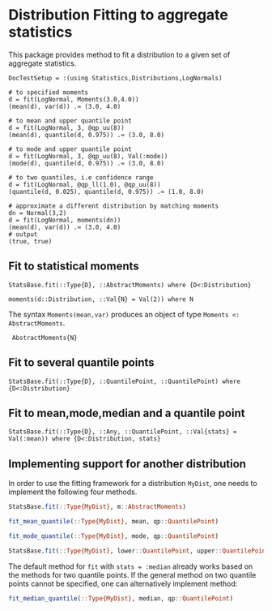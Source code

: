 # Distribution Fitting to aggregate statistics

This package provides method to fit a distribution to a given
set of aggregate statistics.

```@meta
DocTestSetup = :(using Statistics,Distributions,LogNormals)
```
```jldoctest; output = false
# to specified moments
d = fit(LogNormal, Moments(3.0,4.0))
(mean(d), var(d)) .≈ (3.0, 4.0)

# to mean and upper quantile point
d = fit(LogNormal, 3, @qp_uu(8))
(mean(d), quantile(d, 0.975)) .≈ (3.0, 8.0)

# to mode and upper quantile point
d = fit(LogNormal, 3, @qp_uu(8), Val(:mode))
(mode(d), quantile(d, 0.975)) .≈ (3.0, 8.0)

# to two quantiles, i.e confidence range
d = fit(LogNormal, @qp_ll(1.0), @qp_uu(8))
(quantile(d, 0.025), quantile(d, 0.975)) .≈ (1.0, 8.0)

# approximate a different distribution by matching moments
dn = Normal(3,2)
d = fit(LogNormal, moments(dn))
(mean(d), var(d)) .≈ (3.0, 4.0)
# output
(true, true)
```

## Fit to statistical moments

```@docs
StatsBase.fit(::Type{D}, ::AbstractMoments) where {D<:Distribution}
```

```@docs
moments(d::Distribution, ::Val{N} = Val(2)) where N 
```

The syntax `Moments(mean,var)` produces an object of type `Moments <: AbstractMoments`.

```@docs
 AbstractMoments{N}
```

## Fit to several quantile points

```@docs
StatsBase.fit(::Type{D}, ::QuantilePoint, ::QuantilePoint) where {D<:Distribution}
```

## Fit to mean,mode,median and a quantile point

```@docs
StatsBase.fit(::Type{D}, ::Any, ::QuantilePoint, ::Val{stats} = Val(:mean)) where {D<:Distribution, stats}
```

## Implementing support for another distribution

In order to use the fitting framework for a distribution `MyDist`, one needs to implement the following four methods.

```julia
StatsBase.fit(::Type{MyDist}, m::AbstractMoments)

fit_mean_quantile(::Type{MyDist}, mean, qp::QuantilePoint)

fit_mode_quantile(::Type{MyDist}, mode, qp::QuantilePoint)

StatsBase.fit(::Type{MyDist}, lower::QuantilePoint, upper::QuantilePoint)
```

The default method for `fit` with `stats = :median` already works based on the methods for two quantile points.
If the general method on two quantile points cannot be specified, one can alternatively implement method:

```julia
fit_median_quantile(::Type{MyDist}, median, qp::QuantilePoint)
```






